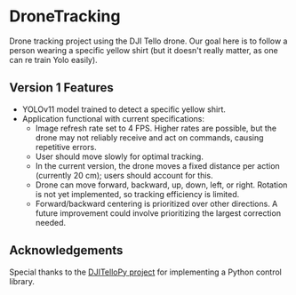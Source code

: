 # DroneTracking

Drone tracking project using the DJI Tello drone. Our goal here is to follow a person wearing a specific yellow shirt (but it doesn't really matter, as one can re train Yolo easily).

## Version 1 Features

- YOLOv11 model trained to detect a specific yellow shirt.
- Application functional with current specifications:
    - Image refresh rate set to 4 FPS. Higher rates are possible, but the drone may not reliably receive and act on commands, causing repetitive errors.
    - User should move slowly for optimal tracking.
    - In the current version, the drone moves a fixed distance per action (currently 20 cm); users should account for this.
    - Drone can move forward, backward, up, down, left, or right. Rotation is not yet implemented, so tracking efficiency is limited.
    - Forward/backward centering is prioritized over other directions. A future improvement could involve prioritizing the largest correction needed.

## Acknowledgements

Special thanks to the [DJITelloPy project](https://github.com/damiafuentes/DJITelloPy/tree/master) for implementing a Python control library.